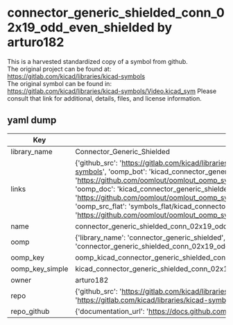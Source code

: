 # connector_generic_shielded_conn_02x19_odd_even_shielded by arturo182  
This is a harvested standardized copy of a symbol from github.  
The original project can be found at:  
https://gitlab.com/kicad/libraries/kicad-symbols  
The original symbol can be found in:
https://gitlab.com/kicad/libraries/kicad-symbols/Video.kicad_sym
Please consult that link for additional, details, files, and license information.  
## yaml dump  
| Key | Value |  
| --- | --- |  
| library_name | Connector_Generic_Shielded |  
| links | {'github_src': 'https://gitlab.com/kicad/libraries/kicad-symbols/Video.kicad_sym', 'github_src_repo': 'https://gitlab.com/kicad/libraries/kicad-symbols', 'oomp_bot': 'kicad_connector_generic_shielded_conn_02x19_odd_even_shielded/working', 'oomp_bot_github': 'https://github.com/oomlout/oomlout_oomp_symbol_bot/tree/main/kicad_connector_generic_shielded_conn_02x19_odd_even_shielded/working', 'oomp_doc': 'kicad_connector_generic_shielded_conn_02x19_odd_even_shielded/working', 'oomp_doc_github': 'https://github.com/oomlout/oomlout_oomp_symbol_doc/tree/main/kicad_connector_generic_shielded_conn_02x19_odd_even_shielded/working', 'oomp_src_flat': 'symbols_flat/kicad_connector_generic_shielded_conn_02x19_odd_even_shielded/working', 'oomp_src_flat_github': 'https://github.com/oomlout/oomlout_oomp_symbol_src/tree/main/kicad_connector_generic_shielded_conn_02x19_odd_even_shielded/working'} |  
| name | connector_generic_shielded_conn_02x19_odd_even_shielded |  
| oomp | {'library_name': 'connector_generic_shielded', 'owner_name': 'kicad', 'symbol_name': 'connector_generic_shielded_conn_02x19_odd_even_shielded'} |  
| oomp_key | oomp_kicad_connector_generic_shielded_conn_02x19_odd_even_shielded |  
| oomp_key_simple | kicad_connector_generic_shielded_conn_02x19_odd_even_shielded |  
| owner | arturo182 |  
| repo | {'github_src': 'https://gitlab.com/kicad/libraries/kicad-symbols/Video.kicad_sym', 'name': 'libraries/kicad-symbols', 'owner': 'kicad', 'url': 'https://gitlab.com/kicad/libraries/kicad-symbols'} |  
| repo_github | {'documentation_url': 'https://docs.github.com/rest/repos/repos#get-a-repository', 'message': 'Not Found'} |  

